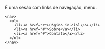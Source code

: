 É uma sesão com links de navegação, menu.

	<nav>
	  <ul>
	    <li><a href="#">Página inicial</a></li>
	    <li><a href="#">Sobre</a></li>
	    <li><a href="#">Contato</a></li>
	  </ul>
	</nav>